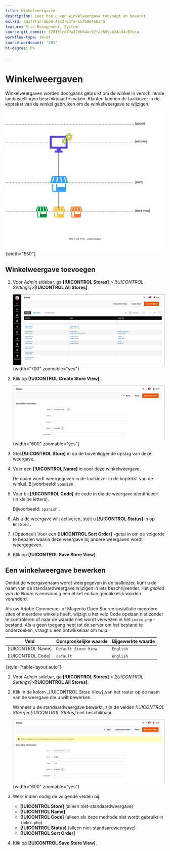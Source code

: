```yaml
---
title: Winkelweergaven
description: Leer hoe u een winkelweergave toevoegt en bewerkt.
exl-id: aa1f7f1c-a6d0-4ec2-83fe-15fb9646634a
feature: Site Management, System
source-git-commit: 370131cd73a320b04ee92fa9609cb24ad4c07eca
workflow-type: tm+mt
source-wordcount: '281'
ht-degree: 0%

---
```


# Winkelweergaven

Winkelweergaven worden doorgaans gebruikt om de winkel in verschillende landinstellingen beschikbaar te maken. Klanten kunnen de taalkiezer in de koptekst van de winkel gebruiken om de winkelweergave te wijzigen.

![ Reikwijdte - veelvoudige opslagmeningen ](./assets/scope-multiview.svg){width="550"}

## Winkelweergave toevoegen

1. Voor _Admin_ sidebar, ga **[!UICONTROL Stores]** > _[!UICONTROL Settings]_>**[!UICONTROL All Stores]**.

   ![ Alle opslag ](./assets/stores-all.png){width="700" zoomable="yes"}

1. Klik op **[!UICONTROL Create Store View]** .

   ![ creeer opslagmening ](./assets/create-store-view.png){width="600" zoomable="yes"}

1. Stel **[!UICONTROL Store]** in op de bovenliggende opslag van deze weergave.

1. Voer een **[!UICONTROL Name]** in voor deze winkelweergave.

   De naam wordt weergegeven in de taalkiezer in de koptekst van de winkel. Bijvoorbeeld: `Spanish` .

1. Voer bij **[!UICONTROL Code]** de code in die de weergave identificeert (in kleine letters).

   Bijvoorbeeld: `spanish` .

1. Als u de weergave wilt activeren, stelt u **[!UICONTROL Status]** in op `Enabled` .

1. (Optioneel) Voer een **[!UICONTROL Sort Order]** -getal in om de volgorde te bepalen waarin deze weergave bij andere weergaven wordt weergegeven.

1. Klik op **[!UICONTROL Save Store View]**.

## Een winkelweergave bewerken

Omdat de weergavenaam wordt weergegeven in de taalkiezer, kunt u de naam van de standaardweergave wijzigen in iets beschrijvender. Het _gebied van de Naam_ is eenvoudig een etiket en kan gemakkelijk worden veranderd.

Als uw Adobe Commerce- of Magento Open Source-installatie meerdere sites of meerdere winkels heeft, wijzigt u het veld Code opslaan niet zonder te controleren of naar de waarde niet wordt verwezen in het `index.php` -bestand. Als u geen toegang hebt tot de server om het bestand te onderzoeken, vraagt u een ontwikkelaar om hulp.

| Veld | Oorspronkelijke waarde | Bijgewerkte waarde |
| ----- | -------------- | ------------- |
| [!UICONTROL Name] | `Default Store View` | `English` |
| [!UICONTROL Code] | `default` | `english` |

{style="table-layout:auto"}

1. Voor _Admin_ sidebar, ga **[!UICONTROL Stores]** > _[!UICONTROL Settings]_>**[!UICONTROL All Stores]**.

1. Klik in de kolom _[!UICONTROL Store View]_van het raster op de naam van de weergave die u wilt bewerken.

   Wanneer u de standaardweergave bewerkt, zijn de velden _[!UICONTROL Store]_en_[!UICONTROL Status]_ niet beschikbaar.

   ![ mening van de Opslag - geef standaardmening uit ](./assets/edit-store-view-info.png){width="600" zoomable="yes"}

1. Werk indien nodig de volgende velden bij:

   - **[!UICONTROL Store]** (alleen niet-standaardweergave)
   - **[!UICONTROL Name]**
   - **[!UICONTROL Code]** (alleen als deze methode niet wordt gebruikt in `index.php`)
   - **[!UICONTROL Status]** (alleen niet-standaardweergave)
   - **[!UICONTROL Sort Order]**

1. Klik op **[!UICONTROL Save Store View]**.
